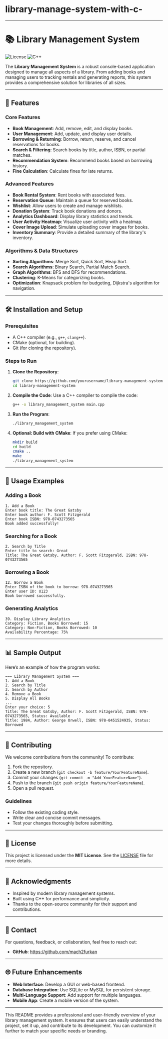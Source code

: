 # library-manage-system-with-c-

---

# 📚 Library Management System

![License](https://img.shields.io/badge/license-MIT-green) ![C++](https://img.shields.io/badge/language-C++-blue)

The **Library Management System** is a robust console-based application designed to manage all aspects of a library. From adding books and managing users to tracking rentals and generating reports, this system provides a comprehensive solution for libraries of all sizes.

---

## 🌟 Features

### Core Features
- **Book Management**: Add, remove, edit, and display books.
- **User Management**: Add, update, and display user details.
- **Borrowing & Returning**: Borrow, return, reserve, and cancel reservations for books.
- **Search & Filtering**: Search books by title, author, ISBN, or partial matches.
- **Recommendation System**: Recommend books based on borrowing history.
- **Fine Calculation**: Calculate fines for late returns.

### Advanced Features
- **Book Rental System**: Rent books with associated fees.
- **Reservation Queue**: Maintain a queue for reserved books.
- **Wishlist**: Allow users to create and manage wishlists.
- **Donation System**: Track book donations and donors.
- **Analytics Dashboard**: Display library statistics and trends.
- **User Activity Heatmap**: Visualize user activity with a heatmap.
- **Cover Image Upload**: Simulate uploading cover images for books.
- **Inventory Summary**: Provide a detailed summary of the library's inventory.

### Algorithms & Data Structures
- **Sorting Algorithms**: Merge Sort, Quick Sort, Heap Sort.
- **Search Algorithms**: Binary Search, Partial Match Search.
- **Graph Algorithms**: BFS and DFS for recommendations.
- **Clustering**: K-Means for categorizing books.
- **Optimization**: Knapsack problem for budgeting, Dijkstra's algorithm for navigation.

---

## 🛠️ Installation and Setup

### Prerequisites
- A C++ compiler (e.g., `g++`, `clang++`).
- CMake (optional, for building).
- Git (for cloning the repository).

### Steps to Run
1. **Clone the Repository**:
   ```bash
   git clone https://github.com/yourusername/library-management-system.git
   cd library-management-system
   ```

2. **Compile the Code**:
   Use a C++ compiler to compile the code:
   ```bash
   g++ -o library_management_system main.cpp
   ```

3. **Run the Program**:
   ```bash
   ./library_management_system
   ```

4. **Optional: Build with CMake**:
   If you prefer using CMake:
   ```bash
   mkdir build
   cd build
   cmake ..
   make
   ./library_management_system
   ```

---

## 🚀 Usage Examples

### Adding a Book
```plaintext
1. Add a Book
Enter book title: The Great Gatsby
Enter book author: F. Scott Fitzgerald
Enter book ISBN: 978-0743273565
Book added successfully!
```

### Searching for a Book
```plaintext
2. Search by Title
Enter title to search: Great
Title: The Great Gatsby, Author: F. Scott Fitzgerald, ISBN: 978-0743273565
```

### Borrowing a Book
```plaintext
12. Borrow a Book
Enter ISBN of the book to borrow: 978-0743273565
Enter user ID: U123
Book borrowed successfully.
```

### Generating Analytics
```plaintext
39. Display Library Analytics
Category: Fiction, Books Borrowed: 15
Category: Non-Fiction, Books Borrowed: 10
Availability Percentage: 75%
```

---

## 📊 Sample Output

Here’s an example of how the program works:

```plaintext
=== Library Management System ===
1. Add a Book
2. Search by Title
3. Search by Author
4. Remove a Book
5. Display All Books
...
Enter your choice: 5
Title: The Great Gatsby, Author: F. Scott Fitzgerald, ISBN: 978-0743273565, Status: Available
Title: 1984, Author: George Orwell, ISBN: 978-0451524935, Status: Borrowed
```

---

## 🤝 Contributing

We welcome contributions from the community! To contribute:

1. Fork the repository.
2. Create a new branch (`git checkout -b feature/YourFeatureName`).
3. Commit your changes (`git commit -m "Add YourFeatureName"`).
4. Push to the branch (`git push origin feature/YourFeatureName`).
5. Open a pull request.

### Guidelines
- Follow the existing coding style.
- Write clear and concise commit messages.
- Test your changes thoroughly before submitting.

---

## 📜 License

This project is licensed under the **MIT License**. See the [LICENSE](LICENSE) file for more details.

---

## 🙏 Acknowledgments

- Inspired by modern library management systems.
- Built using C++ for performance and simplicity.
- Thanks to the open-source community for their support and contributions.

---

## 🔗 Contact

For questions, feedback, or collaboration, feel free to reach out:

- **GitHub**: https://github.com/mach2furkan


---

## 🌐 Future Enhancements

- **Web Interface**: Develop a GUI or web-based frontend.
- **Database Integration**: Use SQLite or MySQL for persistent storage.
- **Multi-Language Support**: Add support for multiple languages.
- **Mobile App**: Create a mobile version of the system.

---

This README provides a professional and user-friendly overview of your library management system. It ensures that users can easily understand the project, set it up, and contribute to its development. You can customize it further to match your specific needs or branding.
